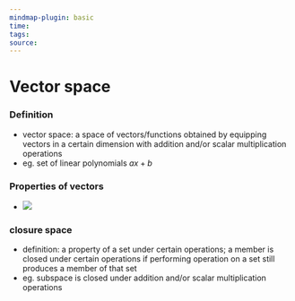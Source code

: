 ```yaml
---
mindmap-plugin: basic
time: 
tags: 
source:
---
```

# Vector space
### Definition
- vector space: a space of vectors/functions obtained by equipping vectors in a certain dimension with addition and/or scalar multiplication operations
- eg. set of linear polynomials $ax+b$
### Properties of vectors
- ![](https://i.imgur.com/gr0UHVN.png)
<!--ID: 1708098042388-->

### closure space
- definition: a property of a set under certain operations; a member is closed under certain operations if performing operation on a set still produces a member of that set
- eg. subspace is closed under addition and/or scalar multiplication operations
<!--ID: 1708098042390-->
